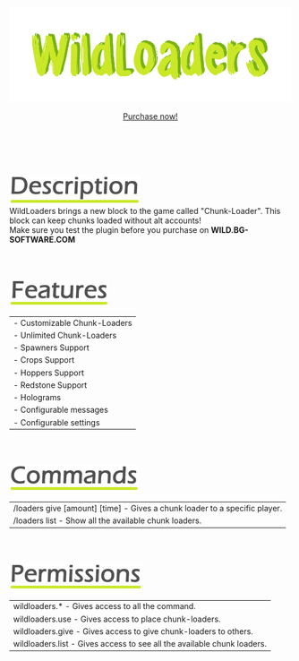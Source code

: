 <center>
<img src="./images/wildloaders-logo.png" />

<a href="https://www.spigotmc.org/resources/83564/" target="_blank" class="purchase" id="wl-purchase">Purchase now!</a>
</center>

<br><br><br><br>

<img src="./images/wl-description.png" id="description" /><br>
WildLoaders brings a new block to the game called "Chunk-Loader". This block can keep chunks loaded without alt accounts!<br>
Make sure you test the plugin before you purchase on **WILD.BG-SOFTWARE.COM**

<br><br>

<img src="./images/wl-features.png" id="features" /><br>
<div class="clean-table offset-table">

|                              |
|------------------------------|
| - Customizable Chunk-Loaders |
| - Unlimited Chunk-Loaders    |
| - Spawners Support           |
| - Crops Support              |
| - Hoppers Support            |
| - Redstone Support           |
| - Holograms                  |
| - Configurable messages      |
| - Configurable settings      |
</div>

<br><br>

<img src="./images/wl-commands.png" id="commands" /><br>
<div class="clean-table offset-table">

|                                                                            |
|----------------------------------------------------------------------------|
| /loaders give [amount] [time] - Gives a chunk loader to a specific player. |
| /loaders list - Show all the available chunk loaders.                      |
</div>

<br><br>

<img src="./images/wl-permissions.png" id="permissions" /><br>
<div class="clean-table offset-table">

|                                                                         |
|-------------------------------------------------------------------------|
| wildloaders.* - Gives access to all the command.                        |
| wildloaders.use - Gives access to place chunk-loaders.                  |
| wildloaders.give - Gives access to give chunk-loaders to others.        |
| wildloaders.list - Gives access to see all the available chunk loaders. |
</div>